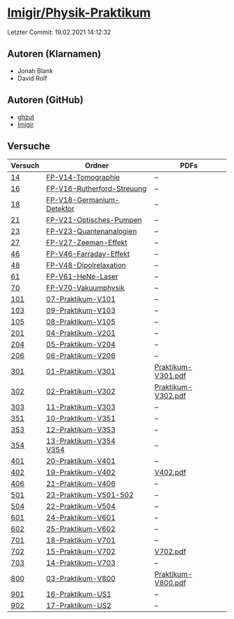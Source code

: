 # [Imigir/Physik-Praktikum](https://github.com/Imigir/Physik-Praktikum)

Letzter Commit: 19.02.2021 14:12:32

## Autoren (Klarnamen)
- Jonah Blank
- David Rolf

## Autoren (GitHub)
- [ghzut](https://github.com/ghzut)
- [Imigir](https://github.com/Imigir)

## Versuche

|        Versuch         |                                                                               Ordner                                                                                |                                                                             PDFs                                                                             |
|------------------------|---------------------------------------------------------------------------------------------------------------------------------------------------------------------|--------------------------------------------------------------------------------------------------------------------------------------------------------------|
|[14](../../versuch/14)  |[FP-V14-Tomographie](https://github.com/Imigir/Physik-Praktikum/tree/master/FP-V14-Tomographie)                                                                      |–                                                                                                                                                             |
|[16](../../versuch/16)  |[FP-V16-Rutherford-Streuung](https://github.com/Imigir/Physik-Praktikum/tree/master/FP-V16-Rutherford-Streuung)                                                      |–                                                                                                                                                             |
|[18](../../versuch/18)  |[FP-V18-Germanium-Detektor](https://github.com/Imigir/Physik-Praktikum/tree/master/FP-V18-Germanium-Detektor)                                                        |–                                                                                                                                                             |
|[21](../../versuch/21)  |[FP-V21-Optisches-Pumpen](https://github.com/Imigir/Physik-Praktikum/tree/master/FP-V21-Optisches-Pumpen)                                                            |–                                                                                                                                                             |
|[23](../../versuch/23)  |[FP-V23-Quantenanalogien](https://github.com/Imigir/Physik-Praktikum/tree/master/FP-V23-Quantenanalogien)                                                            |–                                                                                                                                                             |
|[27](../../versuch/27)  |[FP-V27-Zeeman-Effekt](https://github.com/Imigir/Physik-Praktikum/tree/master/FP-V27-Zeeman-Effekt)                                                                  |–                                                                                                                                                             |
|[46](../../versuch/46)  |[FP-V46-Farraday-Effekt](https://github.com/Imigir/Physik-Praktikum/tree/master/FP-V46-Farraday-Effekt)                                                              |–                                                                                                                                                             |
|[48](../../versuch/48)  |[FP-V48-Dipolrelaxation](https://github.com/Imigir/Physik-Praktikum/tree/master/FP-V48-Dipolrelaxation)                                                              |–                                                                                                                                                             |
|[61](../../versuch/61)  |[FP-V61-HeNe-Laser](https://github.com/Imigir/Physik-Praktikum/tree/master/FP-V61-HeNe-Laser)                                                                        |–                                                                                                                                                             |
|[70](../../versuch/70)  |[FP-V70-Vakuumphysik](https://github.com/Imigir/Physik-Praktikum/tree/master/FP-V70-Vakuumphysik)                                                                    |–                                                                                                                                                             |
|[101](../../versuch/101)|[07-Praktikum-V101](https://github.com/Imigir/Physik-Praktikum/tree/master/07-Praktikum-V101)                                                                        |–                                                                                                                                                             |
|[103](../../versuch/103)|[09-Praktikum-V103](https://github.com/Imigir/Physik-Praktikum/tree/master/09-Praktikum-V103)                                                                        |–                                                                                                                                                             |
|[105](../../versuch/105)|[08-Praktikum-V105](https://github.com/Imigir/Physik-Praktikum/tree/master/08-Praktikum-V105)                                                                        |–                                                                                                                                                             |
|[201](../../versuch/201)|[04-Praktikum-V201](https://github.com/Imigir/Physik-Praktikum/tree/master/04-Praktikum-V201)                                                                        |–                                                                                                                                                             |
|[204](../../versuch/204)|[05-Praktikum-V204](https://github.com/Imigir/Physik-Praktikum/tree/master/05-Praktikum-V204)                                                                        |–                                                                                                                                                             |
|[206](../../versuch/206)|[06-Praktikum-V206](https://github.com/Imigir/Physik-Praktikum/tree/master/06-Praktikum-V206)                                                                        |–                                                                                                                                                             |
|[301](../../versuch/301)|[01-Praktikum-V301](https://github.com/Imigir/Physik-Praktikum/tree/master/01-Praktikum-V301)                                                                        |[Praktikum-V301.pdf](https://docs.google.com/viewer?url=https://raw.githubusercontent.com/Imigir/Physik-Praktikum/master/01-Praktikum-V301/Praktikum-V301.pdf)|
|[302](../../versuch/302)|[02-Praktikum-V302](https://github.com/Imigir/Physik-Praktikum/tree/master/02-Praktikum-V302)                                                                        |[Praktikum-V302.pdf](https://docs.google.com/viewer?url=https://raw.githubusercontent.com/Imigir/Physik-Praktikum/master/02-Praktikum-V302/Praktikum-V302.pdf)|
|[303](../../versuch/303)|[11-Praktikum-V303](https://github.com/Imigir/Physik-Praktikum/tree/master/11-Praktikum-V303)                                                                        |–                                                                                                                                                             |
|[351](../../versuch/351)|[10-Praktikum-V351](https://github.com/Imigir/Physik-Praktikum/tree/master/10-Praktikum-V351)                                                                        |–                                                                                                                                                             |
|[353](../../versuch/353)|[12-Praktikum-V353](https://github.com/Imigir/Physik-Praktikum/tree/master/12-Praktikum-V353)                                                                        |–                                                                                                                                                             |
|[354](../../versuch/354)|[13-Praktikum-V354](https://github.com/Imigir/Physik-Praktikum/tree/master/13-Praktikum-V354)<br/>[V354](https://github.com/Imigir/Physik-Praktikum/tree/master/V354)|–                                                                                                                                                             |
|[401](../../versuch/401)|[20-Praktikum-V401](https://github.com/Imigir/Physik-Praktikum/tree/master/20-Praktikum-V401)                                                                        |–                                                                                                                                                             |
|[402](../../versuch/402)|[19-Praktikum-V402](https://github.com/Imigir/Physik-Praktikum/tree/master/19-Praktikum-V402)                                                                        |[V402.pdf](https://docs.google.com/viewer?url=https://raw.githubusercontent.com/Imigir/Physik-Praktikum/master/19-Praktikum-V402/V402.pdf)                    |
|[406](../../versuch/406)|[21-Praktikum-V406](https://github.com/Imigir/Physik-Praktikum/tree/master/21-Praktikum-V406)                                                                        |–                                                                                                                                                             |
|[501](../../versuch/501)|[23-Praktikum-V501-502](https://github.com/Imigir/Physik-Praktikum/tree/master/23-Praktikum-V501-502)                                                                |–                                                                                                                                                             |
|[504](../../versuch/504)|[22-Praktikum-V504](https://github.com/Imigir/Physik-Praktikum/tree/master/22-Praktikum-V504)                                                                        |–                                                                                                                                                             |
|[601](../../versuch/601)|[24-Praktikum-V601](https://github.com/Imigir/Physik-Praktikum/tree/master/24-Praktikum-V601)                                                                        |–                                                                                                                                                             |
|[602](../../versuch/602)|[25-Praktikum-V602](https://github.com/Imigir/Physik-Praktikum/tree/master/25-Praktikum-V602)                                                                        |–                                                                                                                                                             |
|[701](../../versuch/701)|[18-Praktikum-V701](https://github.com/Imigir/Physik-Praktikum/tree/master/18-Praktikum-V701)                                                                        |–                                                                                                                                                             |
|[702](../../versuch/702)|[15-Praktikum-V702](https://github.com/Imigir/Physik-Praktikum/tree/master/15-Praktikum-V702)                                                                        |[V702.pdf](https://docs.google.com/viewer?url=https://raw.githubusercontent.com/Imigir/Physik-Praktikum/master/15-Praktikum-V702/V702.pdf)                    |
|[703](../../versuch/703)|[14-Praktikum-V703](https://github.com/Imigir/Physik-Praktikum/tree/master/14-Praktikum-V703)                                                                        |–                                                                                                                                                             |
|[800](../../versuch/800)|[03-Praktikum-V800](https://github.com/Imigir/Physik-Praktikum/tree/master/03-Praktikum-V800)                                                                        |[Praktikum-V800.pdf](https://docs.google.com/viewer?url=https://raw.githubusercontent.com/Imigir/Physik-Praktikum/master/03-Praktikum-V800/Praktikum-V800.pdf)|
|[901](../../versuch/901)|[16-Praktikum-US1](https://github.com/Imigir/Physik-Praktikum/tree/master/16-Praktikum-US1)                                                                          |–                                                                                                                                                             |
|[902](../../versuch/902)|[17-Praktikum-US2](https://github.com/Imigir/Physik-Praktikum/tree/master/17-Praktikum-US2)                                                                          |–                                                                                                                                                             |
